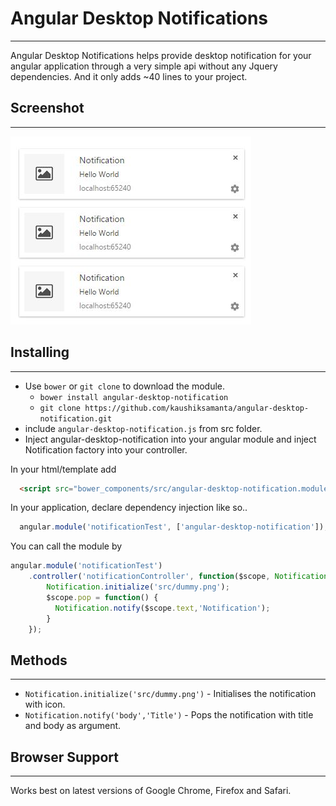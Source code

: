# Angular Desktop Notifications
-----
Angular Desktop Notifications helps provide desktop notification for your angular application through a very simple api without any Jquery dependencies.
And it only adds ~40 lines to your project.

## Screenshot
-----
![notification-logger](screenshot.JPG)

## Installing
-----
 - Use `bower` or `git clone` to download the module.
   - `bower install angular-desktop-notification`
   - `git clone https://github.com/kaushiksamanta/angular-desktop-notification.git`
 - include `angular-desktop-notification.js` from src folder.
 - Inject angular-desktop-notification into your angular module and inject Notification factory into your controller.

In your html/template add
```html
  <script src="bower_components/src/angular-desktop-notification.module.js"></script>
```

In your application, declare dependency injection like so..
```javascript
  angular.module('notificationTest', ['angular-desktop-notification']);
```

You can call the module by
```javascript
angular.module('notificationTest')
    .controller('notificationController', function($scope, Notification) {
        Notification.initialize('src/dummy.png');
        $scope.pop = function() {
          Notification.notify($scope.text,'Notification');
        }
    });
```

## Methods
-----
* `Notification.initialize('src/dummy.png')` - Initialises the notification with icon.
* `Notification.notify('body','Title')` - Pops the notification with title and body as argument.

## Browser Support
-----
Works best on latest versions of Google Chrome, Firefox and Safari.
